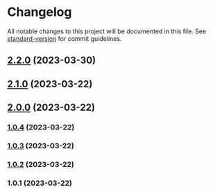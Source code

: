 # Changelog

All notable changes to this project will be documented in this file. See [standard-version](https://github.com/conventional-changelog/standard-version) for commit guidelines.

## [2.2.0](https://github.com/Reniejr/git-automation/compare/v2.1.0...v2.2.0) (2023-03-30)

## [2.1.0](https://github.com/Reniejr/git-automation/compare/v2.0.0...v2.1.0) (2023-03-22)

## [2.0.0](https://github.com/Reniejr/git-automation/compare/v1.0.4...v2.0.0) (2023-03-22)

### [1.0.4](https://github.com/Reniejr/git-automation/compare/v1.0.3...v1.0.4) (2023-03-22)

### [1.0.3](https://github.com/Reniejr/git-automation/compare/v1.0.2...v1.0.3) (2023-03-22)

### [1.0.2](https://github.com/Reniejr/git-automation/compare/v1.0.1...v1.0.2) (2023-03-22)

### 1.0.1 (2023-03-22)
